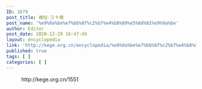 ```yaml
---
ID: 1679
post_title: 难经·三十难
post_name: '%e9%9a%be%e7%bb%8f%c2%b7%e4%b8%89%e5%8d%81%e9%9a%be'
author: Editor
post_date: 2020-12-29 16:47:45
layout: encyclopedia
link: 'http://kege.org.cn/encyclopedia/%e9%9a%be%e7%bb%8f%c2%b7%e4%b8%89%e5%8d%81%e9%9a%be'
published: true
tags: [ ]
categories: [ ]
---
```

<!-- wp:embed {"url":"http://kege.org.cn/1551","type":"wp-embed","providerNameSlug":"kege-org-cn","className":""} -->
<figure class="wp-block-embed is-type-wp-embed is-provider-kege-org-cn wp-block-embed-kege-org-cn"><div class="wp-block-embed__wrapper">
http://kege.org.cn/1551
</div></figure>
<!-- /wp:embed -->
